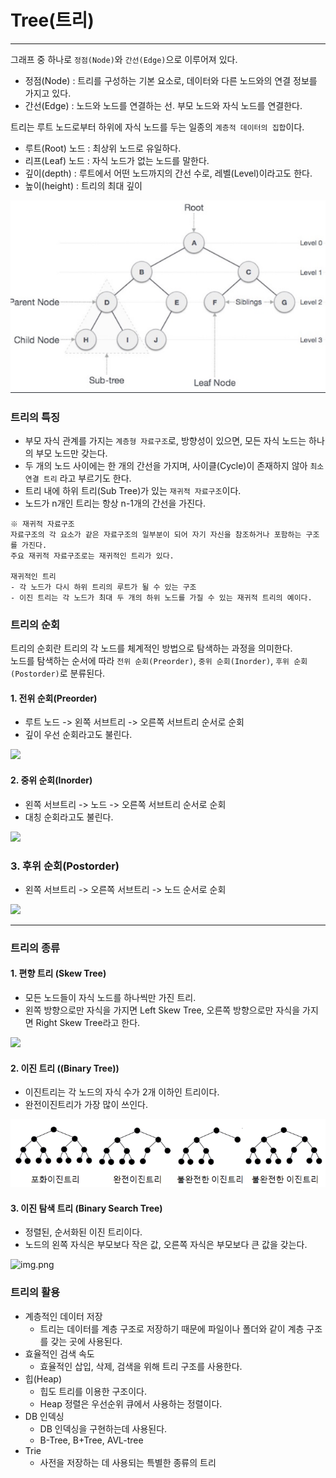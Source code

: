 # Tree(트리)

---

그래프 중 하나로 `정점(Node)`와 `간선(Edge)`으로 이루어져 있다.

- 정점(Node) : 트리를 구성하는 기본 요소로, 데이터와 다른 노드와의 연결 정보를 가지고 있다.
- 간선(Edge) : 노드와 노드를 연결하는 선. 부모 노드와 자식 노드를 연결한다.

트리는 루트 노드로부터 하위에 자식 노드를 두는 일종의 `계층적 데이터의 집합`이다.
- 루트(Root) 노드 : 최상위 노드로 유일하다.
- 리프(Leaf) 노드 : 자식 노드가 없는 노드를 말한다.
- 깊이(depth) : 루트에서 어떤 노드까지의 간선 수로, 레벨(Level)이라고도 한다.
- 높이(height) : 트리의 최대 깊이

![img.png](img/tree/Tree.png)

### 트리의 특징
- 부모 자식 관계를 가지는 `계층형 자료구조`로, 방향성이 있으면, 모든 자식 노드는 하나의 부모 노드만 갖는다.
- 두 개의 노드 사이에는 한 개의 간선을 가지며, 사이클(Cycle)이 존재하지 않아 `최소 연결 트리` 라고 부르기도 한다.
- 트리 내에 하위 트리(Sub Tree)가 있는 `재귀적 자료구조`이다.
- 노드가 n개인 트리는 항상 n-1개의 간선을 가진다.
```
※ 재귀적 자료구조
자료구조의 각 요소가 같은 자료구조의 일부분이 되어 자기 자신을 참조하거나 포함하는 구조를 가진다.
주요 재귀적 자료구조로는 재귀적인 트리가 있다.

재귀적인 트리
- 각 노드가 다시 하위 트리의 루트가 될 수 있는 구조
- 이진 트리는 각 노드가 최대 두 개의 하위 노드를 가질 수 있는 재귀적 트리의 예이다.
```

### 트리의 순회
트리의 순회란 트리의 각 노드를 체계적인 방법으로 탐색하는 과정을 의미한다.<br>
노드를 탐색하는 순서에 따라 `전위 순회(Preorder)`, `중위 순회(Inorder)`, `후위 순회(Postorder)`로 분류된다.

#### 1. 전위 순회(Preorder)
- 루트 노드 -> 왼쪽 서브트리 -> 오른쪽 서브트리 순서로 순회
- 깊이 우선 순회라고도 불린다.

<img src="https://user-images.githubusercontent.com/102718303/209254137-f1ef93ab-63bc-4d36-95a0-93384b30e37b.gif">


#### 2. 중위 순회(Inorder)
- 왼쪽 서브트리 -> 노드 -> 오른쪽 서브트리 순서로 순회
- 대칭 순회라고도 불린다.

<img src="https://upload.wikimedia.org/wikipedia/commons/4/48/Inorder-traversal.gif">


### 3. 후위 순회(Postorder)
- 왼쪽 서브트리 -> 오른쪽 서브트리 -> 노드 순서로 순회

<img src="https://upload.wikimedia.org/wikipedia/commons/2/28/Postorder-traversal.gif">

---

### 트리의 종류

#### 1. 편향 트리 (Skew Tree)
- 모든 노드들이 자식 노드를 하나씩만 가진 트리.
- 왼쪽 방향으로만 자식을 가지면 Left Skew Tree, 오른쪽 방향으로만 자식을 가지면 Right Skew Tree라고 한다.

<img src="https://user-images.githubusercontent.com/102718303/209174882-074b3284-eac8-435d-bcea-2e99740e9cb5.png">

#### 2. 이진 트리 ((Binary Tree))
- 이진트리는 각 노드의 자식 수가 2개 이하인 트리이다.
- 완전이진트리가 가장 많이 쓰인다.

![img.png](img/tree/BinaryTree.png)

#### 3. 이진 탐색 트리 (Binary Search Tree)
- 정렬된, 순서화된 이진 트리이다.
- 노드의 왼쪽 자식은 부모보다 작은 값, 오른쪽 자식은 부모보다 큰 값을 갖는다.

![img.png](img/binarysearch/BinarySearchTree.png)

### 트리의 활용
- 계층적인 데이터 저장
  - 트리는 데이터를 계층 구조로 저장하기 때문에 파일이나 폴더와 같이 계층 구조를 갖는 곳에 사용된다.
- 효율적인 검색 속도
  - 효율적인 삽입, 삭제, 검색을 위해 트리 구조를 사용한다.
- 힙(Heap)
  - 힙도 트리를 이용한 구조이다.
  - Heap 정렬은 우선순위 큐에서 사용하는 정렬이다.
- DB 인덱싱
  - DB 인덱싱을 구현하는데 사용된다.
  - B-Tree, B+Tree, AVL-tree
- Trie
  - 사전을 저장하는 데 사용되는 특별한 종류의 트리